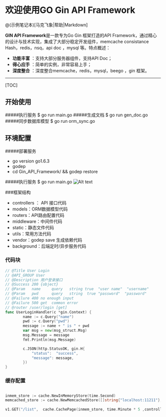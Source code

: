 # 欢迎使用GO Gin API Framework

@(示例笔记本)[马克飞象|帮助|Markdown]

**GIN API Framework**是一款专为Go Gin 框架打造的API Framework，通过精心的设计与技术实现，集成了大部分稳定开发组件，memcache consistance Hash，redis，nsq，api doc ，mysql 等。特点概述：
 
- **功能丰富** ：支持大部分服务器组件，支持API Doc；
- **得心应手** ：简单的实例，非常容易上手；
- **深度整合** ：深度整合memcache，redis，mysql，beego ，gin 框架。


-------------------

[TOC]

## 开始使用

#####执行服务
    $ go run main.go
#####生成文档
    $ go run gen_doc.go
#####同步数据库模型
    $ go run orm_sync.go

## 环境配置
#####部署服务
- go version go1.6.3
- godep 
- cd Gin_API_Framework/    && godep restore

#####执行服务
    $ go run main.go
![Alt text](./hello.png)

###框架结构
- controllers ： API  接口代码
- models：ORM数据模型代码
- routers：API路由配置代码
- middleware：中间件代码
- static：静态文件代码
- utils：常用方法代码
- vendor：godep save 生成依赖代码
- background：后端定时/异步服务代码


### 代码块
``` go
// @Title User Login
// @API_GROUP User
// @Description 用户登录接口
// @Success 200 {object} 
// @Param   name     query   string true  "user name"  "username"
// @Param   pwd      query   string  true "password"  "password"
// @Failure 400 no enough input
// @Failure 500 get  common error
// @router /user/login [get]
func UserLoginHandler(c *gin.Context) {
        name := c.Query("name")
        pwd := c.Query("pwd")
        message := name + " is " + pwd
        var msg = new(msg_struct.Msg)
        msg.Message = message
        fmt.Println(msg.Message)

        c.JSON(http.StatusOK, gin.H{
            "status":  "success",
            "message": message,
        })
}

```



### 缓存配置
``` go

inmem_store := cache.NewInMemoryStore(time.Second)
memcached_store := cache.NewMemcachedStore([]string{"localhost:11211"},time.Minute * 5)
    
v1.GET("/list",  cache.CachePage(inmem_store, time.Minute * 5 ,controllers.UserListHandler))

```
